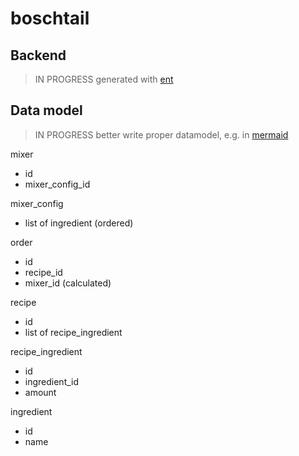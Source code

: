 # boschtail

## Backend

> IN PROGRESS
generated with [ent](https://entgo.io/)

## Data model

> IN PROGRESS
better write proper datamodel, e.g. in [mermaid](https://mermaid-js.github.io/mermaid/#/classDiagram)

mixer
- id
- mixer_config_id

mixer_config
- list of ingredient (ordered)

order
- id
- recipe_id
- mixer_id (calculated)

recipe
- id
- list of recipe_ingredient

recipe_ingredient
- id
- ingredient_id
- amount

ingredient
- id
- name


